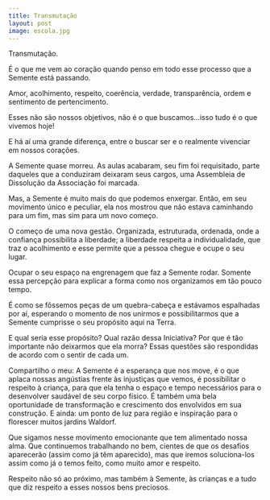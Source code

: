 ```yaml
---
title: Transmutação
layout: post
image: escola.jpg
---
```


Transmutação.

É o que me vem ao coração quando penso em todo esse processo que a Semente está passando.

Amor, acolhimento, respeito, coerência, verdade, transparência, ordem e sentimento de pertencimento.

Esses não são nossos objetivos, não é o que buscamos…isso tudo é o que vivemos hoje!

E há aí uma grande diferença, entre o buscar ser e o realmente vivenciar em nossos corações.

A Semente quase morreu. As aulas acabaram, seu fim foi requisitado, parte daqueles que a conduziram deixaram seus cargos, uma Assembleia de Dissolução da Associação foi marcada.

Mas, a Semente é muito mais do que podemos enxergar. Então, em seu movimento único e peculiar, ela nos mostrou que não estava caminhando para um fim, mas sim para um novo começo.

O começo de uma nova gestão. Organizada, estruturada, ordenada, onde a confiança possibilita a liberdade; a liberdade respeita a individualidade, que traz o acolhimento e esse permite que a pessoa chegue e ocupe o seu lugar.

Ocupar o seu espaço na engrenagem que faz a Semente rodar. Somente essa percepção para explicar a forma como nos organizamos em tão pouco tempo.

É como se fôssemos peças de um quebra-cabeça e estávamos espalhadas por aí, esperando o momento de nos unirmos e possibilitarmos que a Semente cumprisse o seu propósito aqui na Terra.

E qual seria esse propósito? Qual razão dessa Iniciativa? Por que é tão importante não deixarmos que ela morra? Essas questões são respondidas de acordo com o sentir de cada um.

Compartilho o meu: A Semente é a esperança que nos move, é o que aplaca nossas angústias frente às injustiças que vemos, é possibilitar o respeito à criança, para que ela tenha o espaço e tempo necessários para o desenvolver saudável de seu corpo físico. É também uma bela oportunidade de transformação e crescimento dos envolvidos em sua construção. E ainda: um ponto de luz para região e inspiração para o florescer muitos jardins Waldorf.

Que sigamos nesse movimento emocionante que tem alimentado nossa alma. Que continuemos trabalhando no bem, cientes de que os desafios aparecerão (assim como já têm aparecido), mas que iremos soluciona-los assim como já o temos feito, como muito amor e respeito.

Respeito não só ao próximo, mas também à Semente, às crianças e a tudo que diz respeito a esses nossos bens preciosos.

